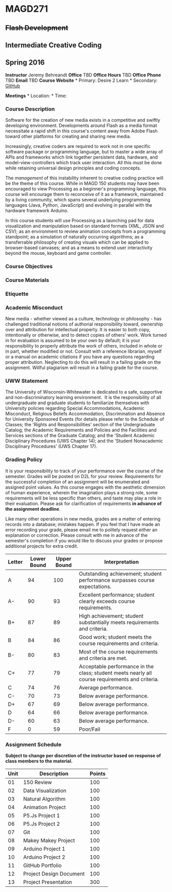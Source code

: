 # MAGD271
## ~~Flash Development~~
## Intermediate Creative Coding
## Spring 2016

__Instructor__ Jeremy Behreandt
__Office__ TBD
__Office Hours__ TBD
__Office Phone__ TBD
__Email__ TBD
__Course Website__
    * Primary: Desire 2 Learn
    * Secondary: [GitHub](https://github.com/behreajj/MAGD271)

__Meetings__
    * Location:
    * Time:
    
### Course Description

Software for the creation of new media exists in a competitive and swiftly developing environment. Developments around Flash as a media format necessitate a rapid shift in this course's content away from Adobe Flash toward other platforms for creating and sharing new media.

Increasingly, creative coders are required to work not in one specific software package or programming language, but to master a wide array of APIs and frameworks which link together persistent data, hardware, and model-view-controllers which track user interaction. All this must be done while retaining universal design principles and coding concepts.

The _management_ of this instability inherent to creative coding practice will be the theme of this course. While in MAGD 150 students may have been encouraged to view Processing as a beginner's programming language, this course will encourage them to reconceive of it as a framework, maintained by a living community, which spans several underlying programming languages (Java, Python, JavaScript) and evolving in parallel with the hardware framework Arduino.

In this course students will use Processing as a launching pad for data visualization and manipulation based on standard formats (XML, JSON and CSV); as an environment to review animation concepts from a programming standpoint; as a simulation of naturally occurring algorithms; as a transferrable philosophy of creating visuals which can be applied to browser-based canvases; and as a means to extend user interactivity beyond the mouse, keyboard and game controller.

### Course Objectives

### Course Materials

### Etiquette

### Academic Misconduct

New media - whether viewed as a culture, technology or philosophy - has challenged traditional notions of authorial responsibility toward, ownership over and attribution for intellectual property. It is easier to both copy, intentionally or otherwise, and to detect copies of others' work. Work turned in for evaluation is assumed to be your own by default; it is your responsibility to properly attribute the work of others, included in whole or in part, whether modified or not. Consult with a reference librarian, myself or a manual on academic citations if you have any questions regarding proper attribution. Neglecting to do this will result in a failing grade on the assignment. Willful plagiarism will result in a failing grade for the course.

### UWW Statement

The University of Wisconsin-Whitewater is dedicated to a safe, supportive and non-discriminatory learning environment.  It is the responsibility of all undergraduate and graduate students to familiarize themselves with University policies regarding Special Accommodations, Academic Misconduct, Religious Beliefs Accommodation, Discrimination and Absence for University Sponsored Events (for details please refer to the Schedule of Classes; the 'Rights and Responsibilities' section of the Undergraduate Catalog; the Academic Requirements and Policies and the Facilities and Services sections of the Graduate Catalog; and the 'Student Academic Disciplinary Procedures (UWS Chapter 14); and the 'Student Nonacademic Disciplinary Procedures' (UWS Chapter 17).

### Grading Policy

It is your responsibility to track of your performance over the course of the semester. Grades will be posted on D2L for your review. Requirements for the successful completion of an assignment will be enumerated and assigned point values. As this course engages with the aesthetic dimension of human experience, wherein the imagination plays a strong role, some requirements will be less specific than others, and taste may play a role in their evaluation. Please ask for clarification of requirements __in advance of the assignment deadline__.

Like many other operations in new media, grades are a matter of entering records into a database; mistakes happen. If you feel that I have made an error recording your grade, please email me to politely request either an explanation or correction. Please consult with me in advance of the semester's completion if you would like to discuss your grades or propose additional projects for extra credit.

Letter | Lower Bound | Upper Bound | Interpretation
------ | ----------- | ----------- | --------------
A | 94 | 100 | Outstanding achievement; student performance surpasses course expectations.
A- | 90 | 93 | Excellent performance; student clearly exceeds course requirements.
B+ | 87 | 89 | High achievement; student substantially meets requirements and criteria.
B | 84 | 86 | Good work; student meets the course requirements and criteria.
B- | 80 | 83 | Most of the course requirements and criteria are met.
C+ | 77 | 79 | Acceptable performance in the class; student meets nearly all course requirements and criteria. 
C | 74 | 76 | Average performance. 
C- | 70 | 73 | Below average performance. 
D+ | 67 | 69 | Below average performance. 
D | 64 | 66 | Below average performance. 
D- | 60 | 63 | Below average performance. 
F | 0 | 59 | Poor/Fail

### Assignment Schedule

__Subject to change per discretion of the instructor based on response of class members to the material.__

Unit | Description | Points
---- | ----------- | ------
01 | 150 Review | 100
02 | Data Visualization | 100
03 | Natural Algorithm | 100
04 | Animation Project | 100
05 | P5.Js Project 1 | 100
06 | P5.Js Project 2 | 100
07 | Git | 100
08 | Makey Makey Project | 100
09 | Arduino Project 1 | 100
10 | Arduino Project 2 | 100
11 | GitHub Portfolio | 100
12 | Project Design Document | 100
13 | Project Presentation | 300